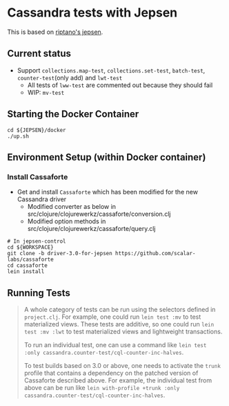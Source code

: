 # Cassandra tests with Jepsen

This is based on [riptano's jepsen](https://github.com/riptano/jepsen/tree/cassandra/cassandra).

## Current status
- Support `collections.map-test`, `collections.set-test`, `batch-test`, `counter-test`(only add) and `lwt-test`
  - All tests of `lww-test` are commented out because they should fail
  - WIP: `mv-test`

## Starting the Docker Container

```
cd ${JEPSEN}/docker
./up.sh
```

## Environment Setup (within Docker container)

### Install Cassaforte
- Get and install `Cassaforte` which has been modified for the new Cassandra driver
  - Modified converter as below in src/clojure/clojurewerkz/cassaforte/conversion.clj
  - Modified option methods in src/clojure/clojurewerkz/cassaforte/query.clj

```
# In jepsen-control
cd ${WORKSPACE}
git clone -b driver-3.0-for-jepsen https://github.com/scalar-labs/cassaforte
cd cassaforte
lein install
```

## Running Tests

> A whole category of tests can be run using the selectors defined in `project.clj`. For example, one could run `lein test :mv` to test materialized views. These tests are additive, so one could run `lein test :mv :lwt` to test materialized views and lightweight transactions.
> 
> To run an individual test, one can use a command like `lein test :only cassandra.counter-test/cql-counter-inc-halves`.
> 
> To test builds based on 3.0 or above, one needs to activate the `trunk` profile that contains a dependency on the patched version of Cassaforte described above. For example, the individual test from above can be run like `lein with-profile +trunk :only cassandra.counter-test/cql-counter-inc-halves`.
